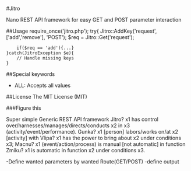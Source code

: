 
#Jitro

Nano REST API framework for easy GET and POST parameter interaction


##Usage
	require_once('jitro.php');
	try{
		Jitro::AddKey('request',['add','remove'], 'POST');
		$req = Jitro::Get('request');

		if($req == 'add'){...}
	}catch(JitroException $e){
		// Handle missing keys
	}

##Special keywords
* ALL: Accepts all values

##License
The MIT License (MIT)


###Figure this

Super simple Generic REST API framework
Jitro? x1 has control over/harnesses/manages/directs/conducts x2 in x3 (activity/event/performance).
Gunka? x1 [person] labors/works on/at x2 [activity] with
Vlipa? x1 has the power to bring about x2 under conditions x3;
Macnu? x1 (event/action/process) is manual [not automatic] in function
Zmiku? x1 is automatic in function x2 under conditions x3.

-Define wanted parameters by wanted Route(GET/POST)
-define output
